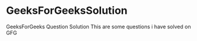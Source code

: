 # GeeksForGeeksSolution
GeeksForGeeks Question Solution
This are some questions i have solved on GFG
